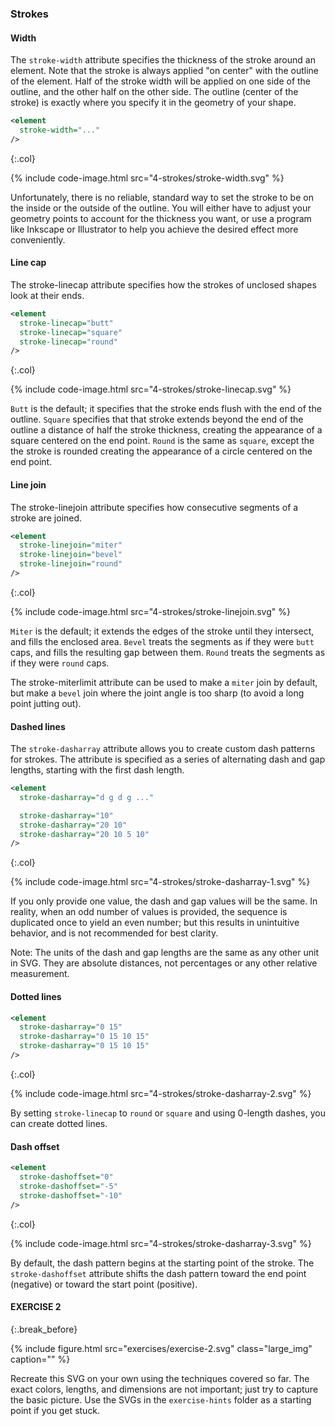 ---
---

### Strokes



#### Width

The `stroke-width` attribute specifies the thickness of the stroke around an element.
Note that the stroke is always applied "on center" with the outline of the element.
Half of the stroke width will be applied on one side of the outline, and the other half on the other side.
The outline (center of the stroke) is exactly where you specify it in the geometry of your shape.

```xml
<element
  stroke-width="..."
/>
```
{:.col}

{% include code-image.html src="4-strokes/stroke-width.svg" %}

Unfortunately, there is no reliable, standard way to set the stroke to be on the inside or the outside of the outline.
You will either have to adjust your geometry points to account for the thickness you want, or use a program like Inkscape or Illustrator to help you achieve the desired effect more conveniently.



#### Line cap

The stroke-linecap attribute specifies how the strokes of unclosed shapes look at their ends.

```xml
<element
  stroke-linecap="butt"
  stroke-linecap="square"
  stroke-linecap="round"
/>
```
{:.col}

{% include code-image.html src="4-strokes/stroke-linecap.svg" %}

`Butt` is the default; it specifies that the stroke ends flush with the end of the outline.
`Square` specifies that that stroke extends beyond the end of the outline a distance of half the stroke thickness, creating the appearance of a square centered on the end point.
`Round` is the same as `square`, except the the stroke is rounded creating the appearance of a circle centered on the end point.



#### Line join

The stroke-linejoin attribute specifies how consecutive segments of a stroke are joined.

```xml
<element
  stroke-linejoin="miter"
  stroke-linejoin="bevel"
  stroke-linejoin="round"
/>
```
{:.col}

{% include code-image.html src="4-strokes/stroke-linejoin.svg" %}

`Miter` is the default; it extends the edges of the stroke until they intersect, and fills the enclosed area.
`Bevel` treats the segments as if they were `butt` caps, and fills the resulting gap between them.
`Round` treats the segments as if they were `round` caps.

The stroke-miterlimit attribute can be used to make a `miter` join by default, but make a `bevel` join where the joint angle is too sharp (to avoid a long point jutting out).



#### Dashed lines

The `stroke-dasharray` attribute allows you to create custom dash patterns for strokes.
The attribute is specified as a series of alternating dash and gap lengths, starting with the first dash length.

```xml
<element
  stroke-dasharray="d g d g ..."

  stroke-dasharray="10"
  stroke-dasharray="20 10"
  stroke-dasharray="20 10 5 10"
/>
```
{:.col}

{% include code-image.html src="4-strokes/stroke-dasharray-1.svg" %}

If you only provide one value, the dash and gap values will be the same.
In reality, when an odd number of values is provided, the sequence is duplicated once to yield an even number; but this results in unintuitive behavior, and is not recommended for best clarity.

Note: The units of the dash and gap lengths are the same as any other unit in SVG.
They are absolute distances, not percentages or any other relative measurement.



#### Dotted lines

```xml
<element
  stroke-dasharray="0 15"
  stroke-dasharray="0 15 10 15"
  stroke-dasharray="0 15 10 15"
/>
```
{:.col}

{% include code-image.html src="4-strokes/stroke-dasharray-2.svg" %}

By setting `stroke-linecap` to `round` or `square` and using 0-length dashes, you can create dotted lines.



#### Dash offset

```xml
<element
  stroke-dashoffset="0"
  stroke-dashoffset="-5"
  stroke-dashoffset="-10"
/>
```
{:.col}

{% include code-image.html src="4-strokes/stroke-dasharray-3.svg" %}

By default, the dash pattern begins at the starting point of the stroke.
The `stroke-dashoffset` attribute shifts the dash pattern toward the end point (negative) or toward the start point (positive).



#### EXERCISE 2
{:.break_before}

{% include figure.html src="exercises/exercise-2.svg" class="large_img" caption="" %}

Recreate this SVG on your own using the techniques covered so far.
The exact colors, lengths, and dimensions are not important; just try to capture the basic picture.
Use the SVGs in the `exercise-hints` folder as a starting point if you get stuck.